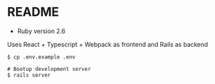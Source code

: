 # README

-   Ruby version
    2.6

Uses React + Typescript + Webpack as frontend and Rails as backend

```
$ cp .env.example .env

# Bootup development server
$ rails server
```
